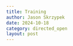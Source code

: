 ```yaml
---
title: Training
author: Jason Skrzypek
date: 2024-10-18
category: directed_open
layout: post
---
```


#